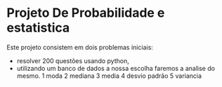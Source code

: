 # Projeto De Probabilidade e estatistica
Este projeto consistem em dois problemas iniciais:
 - resolver 200 questões usando python,
 - utilizando um banco de dados a nossa escolha faremos a analise do mesmo. 
            1 moda
            2 mediana
            3 media
            4 desvio padrão
            5 variancia
